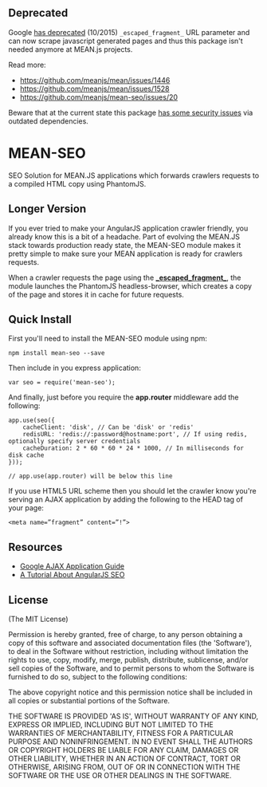 ## Deprecated

Google [has deprecated](https://webmasters.googleblog.com/2015/10/deprecating-our-ajax-crawling-scheme.html) (10/2015) `_escaped_fragment_` URL parameter and can now scrape javascript generated pages and thus this package isn't needed anymore at MEAN.js projects.

Read more:
- https://github.com/meanjs/mean/issues/1446
- https://github.com/meanjs/mean/issues/1528
- https://github.com/meanjs/mean-seo/issues/20

Beware that at the current state this package [has some security issues](https://snyk.io/test/github/meanjs/mean-seo/) via outdated dependencies.

# MEAN-SEO
SEO Solution for MEAN.JS applications which forwards crawlers requests to a compiled HTML copy using PhantomJS.

## Longer Version
If you ever tried to make your AngularJS application crawler friendly, you already know this is a bit of a headache. Part of evolving the MEAN.JS stack towards production ready state, the MEAN-SEO module makes it pretty simple to make sure your MEAN application is ready for crawlers requests.

When a crawler requests the page using the [**\_escaped\_fragment\_**](https://developers.google.com/webmasters/ajax-crawling/docs/specification), the module launches the PhantomJS headless-browser, which creates a copy of the page and stores it in cache for future requests. 

## Quick Install
First you'll need to install the MEAN-SEO module using npm:

	npm install mean-seo --save

Then include in you express application: 

	var seo = require('mean-seo');

And finally, just before you require the **app.router** middleware add the following:
	
	app.use(seo({
		cacheClient: 'disk', // Can be 'disk' or 'redis'
    	redisURL: 'redis://:password@hostname:port', // If using redis, optionally specify server credentials
		cacheDuration: 2 * 60 * 60 * 24 * 1000, // In milliseconds for disk cache
	}));
	
	// app.use(app.router) will be below this line 

If you use HTML5 URL scheme then you should let the crawler know you're serving an AJAX application by adding the following to the HEAD tag of your page:

	<meta name=”fragment” content=”!”>

## Resources
  - [Google AJAX Application Guide](https://developers.google.com/webmasters/ajax-crawling/docs/specification)
  - [A Tutorial About AngularJS SEO](http://www.yearofmoo.com/2012/11/angularjs-and-seo.html)


## License
(The MIT License)

Permission is hereby granted, free of charge, to any person obtaining
a copy of this software and associated documentation files (the
'Software'), to deal in the Software without restriction, including
without limitation the rights to use, copy, modify, merge, publish,
distribute, sublicense, and/or sell copies of the Software, and to
permit persons to whom the Software is furnished to do so, subject to
the following conditions:

The above copyright notice and this permission notice shall be
included in all copies or substantial portions of the Software.

THE SOFTWARE IS PROVIDED 'AS IS', WITHOUT WARRANTY OF ANY KIND,
EXPRESS OR IMPLIED, INCLUDING BUT NOT LIMITED TO THE WARRANTIES OF
MERCHANTABILITY, FITNESS FOR A PARTICULAR PURPOSE AND NONINFRINGEMENT.
IN NO EVENT SHALL THE AUTHORS OR COPYRIGHT HOLDERS BE LIABLE FOR ANY
CLAIM, DAMAGES OR OTHER LIABILITY, WHETHER IN AN ACTION OF CONTRACT,
TORT OR OTHERWISE, ARISING FROM, OUT OF OR IN CONNECTION WITH THE
SOFTWARE OR THE USE OR OTHER DEALINGS IN THE SOFTWARE.
